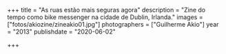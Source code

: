 +++
title = "As ruas estão mais seguras agora"
description = "Zine do tempo como bike messenger na cidade de Dublin, Irlanda."
images = ["fotos/akiozine/zineakio01.jpg"]
photographers = ["Guilherme Akio"]
year = "2013"
publishdate = "2020-06-02"

+++
